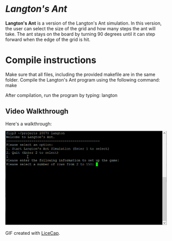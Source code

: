 # *Langton's Ant*

**Langton's Ant** is a version of the Langton's Ant simulation.  In this version, the user can select the size of the grid and how many steps the ant will take.  The ant stays on the board by turning 90 degrees until it can step forward when the edge of the grid is hit.

# Compile instructions

Make sure that all files, including the provided makefile are in the same folder. Compile the Langton's Ant program using the following command: make

After compilation, run the program by typing: langton

## Video Walkthrough

Here's a walkthrough:

<img src='walkthrough.gif' title='Video Walkthrough' width='' alt='Video Walkthrough' />

GIF created with [LiceCap](http://www.cockos.com/licecap/).
